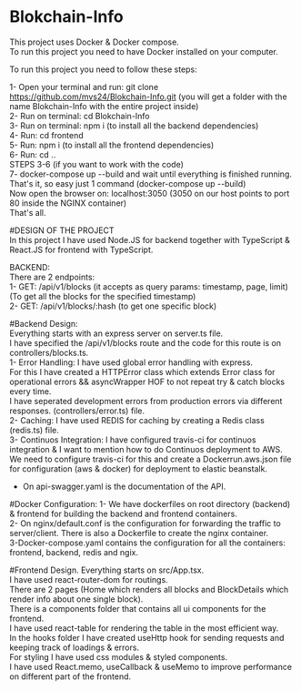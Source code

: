 # Blokchain-Info 
This project uses Docker & Docker compose. <br />
To run this project you need to have Docker installed on your computer. <br />

To run this project you need to follow these steps: <br />

1- Open your terminal and run: git clone https://github.com/mvs24/Blokchain-Info.git (you will get a folder with the name Blokchain-Info with the entire project inside) <br />
2- Run on terminal: cd Blokchain-Info <br />
3- Run on terminal: npm i (to install all the backend dependencies) <br />
4- Run: cd frontend <br />
5- Run: npm i (to install all the frontend dependencies) <br />
6- Run: cd .. <br />
STEPS 3-6 (if you want to work with the code) <br />
7- docker-compose up --build and wait until everything is finished running. <br />
That's it, so easy just 1 command (docker-compose up --build) <br />
Now open the browser on: localhost:3050 (3050 on our host points to port 80 inside the NGINX container) <br />
That's all. <br />

#DESIGN OF THE PROJECT <br />
In this project I have used Node.JS for backend together with TypeScript & React.JS for frontend with TypeScript.<br />

BACKEND: <br />
There are 2 endpoints: <br />
1- GET: /api/v1/blocks (it accepts as query params: timestamp, page, limit) (To get all the blocks for the specified timestamp)<br />
2- GET: /api/v1/blocks/:hash (to get one specific block)<br />

#Backend Design:<br />
Everything starts with an express server on server.ts file.<br />
I have specified the /api/v1/blocks route and the code for this route is on controllers/blocks.ts.<br />
1- Error Handling: I have used global error handling with express.<br />
For this I have created a HTTPError class which extends Error class for operational errors && asyncWrapper HOF to not repeat try & catch blocks every time.<br />
I have seperated development errors from production errors via different responses. (controllers/error.ts) file.<br />
2- Caching: I have used REDIS for caching by creating a Redis class (redis.ts) file.<br />
3- Continuos Integration: I have configured travis-ci for continuos integration & I want to mention how to do Continuos deployment to AWS.<br />
We need to configure travis-ci for this and create a Dockerrun.aws.json file for configuration (aws & docker) for deployment to elastic beanstalk.<br />
* On api-swagger.yaml is the documentation of the API.<br />

#Docker Configuration:
1- We have dockerfiles on root directory (backend) & frontend for building the backend and frontend containers.<br />
2- On nginx/default.conf is the configuration for forwarding the traffic to server/client. There is also a Dockerfile to create the nginx container.<br />
3-Docker-compose.yaml contains the configuration for all the containers: frontend, backend, redis and ngix.<br />

#Frontend Design.
Everything starts on src/App.tsx.<br />
I have used react-router-dom for routings.<br />
There are 2 pages (Home which renders all blocks and BlockDetails which render info about one single block).<br />
There is a components folder that contains all ui components for the frontend.<br />
I have used react-table for rendering the table in the most efficient way.<br />
In the hooks folder I have created useHttp hook for sending requests and keeping track of loadings & errors.<br />
For styling I have used css modules & styled components.<br />
I have used React.memo, useCallback & useMemo to improve performance on different part of the frontend.
